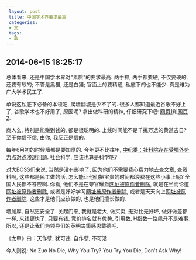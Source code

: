 ```yaml
---
 layout: post
 title: 中国学术界要求最高
 categories: 
 - 文
 tags:
 - 政
---
```


## 2014-06-15 18:25:17

总体看来, 还是中国学术界对"素质"的要求最高: 两手抓, 两手都要硬; 不仅要硬的, 还要有软的; 不管是黑猫, 还是白猫; 官面上的要精通, 私底下的也不能少. 真是难为广大学术民工了.

单说这私底下必备的本领吧, 爬墙翻城是少不了的. 很多人都知道最近谷歌不好上了, 谷歌学术也不好用了, 原因呢? 拿出做科研的精神, 仔细研究下吧: [网页1](http://baike.baidu.com/subview/5844732/5904182.htm)和[网页2](http://software.it168.com/a2014/0613/1634/000001634586.shtml).

商人么, 特别是能赚到钱的, 都是很聪明的. 上线时间能不是千挑万选的黄道吉日? 至于你信不信, 由你, 我反正是信的.

每年6月初的时候墙都是要加厚的. 今年更不比往年, [中纪委：社科院存在受境外势力点对点渗透问题](http://news.sciencenet.cn/htmlnews/2014/6/296685.shtm). 社会科学, 应该也算是科学吧?

对大BOSS们来说, 当然是没有影响了, 因为他们不需要费心费力地去查文章, 查资料啊, 这些都是民工做的活, 怎么能让他们把宝贵的时间都浪费在这些小事上呢? 全国人民都不答应啊. 你看, 他们不是在夸官耀爵[网址被原作者删除](), 就是在坐而论道[网址被原作者删除](), 或者是好好学习[网址被原作者删除](), 或者是天天向上[网址被原作者删除](). 这些才是他们应该做的, 也是他们擅长做的.

墙加厚, 自然更安全了. 关起门来, 我就是老大, 做买卖, 无对比无好坏, 做好做差都一样, 来钱更快了. 只要有钱, 竞价排名就有优势, 引用数, H指数一路飙升不是难事. 所以, 还是让我们为领导们的英明决策感恩戴德吧.

《太甲》曰：天作孽, 犹可违. 自作孽, 不可活. 

今人则说: No Zuo No Die, Why You Try? You Try You Die, Don't Ask Why!
